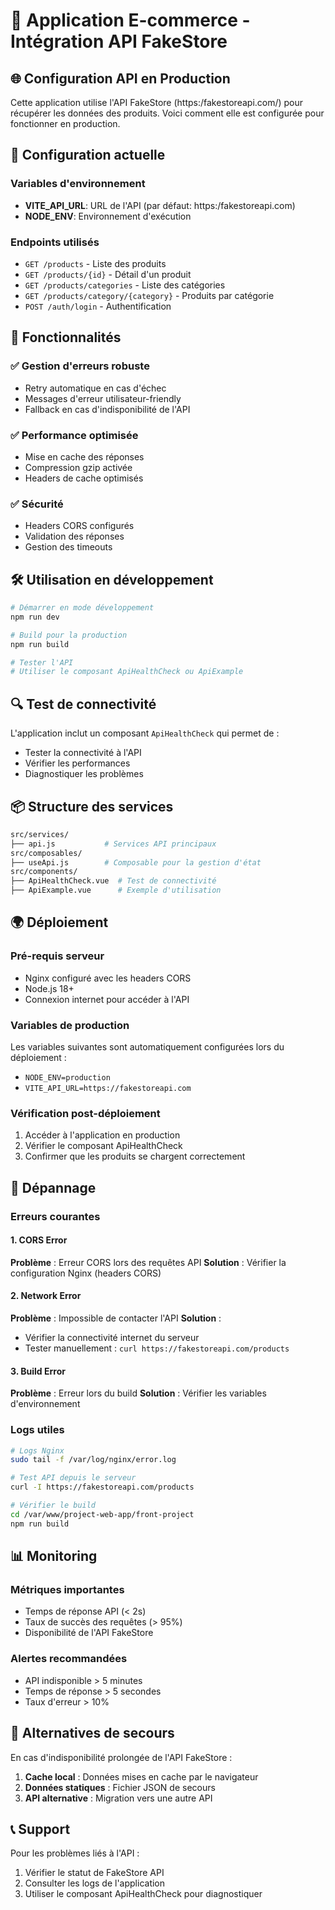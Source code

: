 # 🛒 Application E-commerce - Intégration API FakeStore

## 🌐 Configuration API en Production

Cette application utilise l'API FakeStore (https:/fakestoreapi.com/) pour récupérer les données des produits. Voici comment elle est configurée pour fonctionner en production.

## 🔧 Configuration actuelle

### Variables d'environnement

- **VITE_API_URL**: URL de l'API (par défaut: https:/fakestoreapi.com)
- **NODE_ENV**: Environnement d'exécution

### Endpoints utilisés

- `GET /products` - Liste des produits
- `GET /products/{id}` - Détail d'un produit
- `GET /products/categories` - Liste des catégories
- `GET /products/category/{category}` - Produits par catégorie
- `POST /auth/login` - Authentification

## 🚀 Fonctionnalités

### ✅ Gestion d'erreurs robuste

- Retry automatique en cas d'échec
- Messages d'erreur utilisateur-friendly
- Fallback en cas d'indisponibilité de l'API

### ✅ Performance optimisée

- Mise en cache des réponses
- Compression gzip activée
- Headers de cache optimisés

### ✅ Sécurité

- Headers CORS configurés
- Validation des réponses
- Gestion des timeouts

## 🛠️ Utilisation en développement

```bash
# Démarrer en mode développement
npm run dev

# Build pour la production
npm run build

# Tester l'API
# Utiliser le composant ApiHealthCheck ou ApiExample
```

## 🔍 Test de connectivité

L'application inclut un composant `ApiHealthCheck` qui permet de :

- Tester la connectivité à l'API
- Vérifier les performances
- Diagnostiquer les problèmes

## 📦 Structure des services

``` bash
src/services/
├── api.js           # Services API principaux
src/composables/
├── useApi.js        # Composable pour la gestion d'état
src/components/
├── ApiHealthCheck.vue  # Test de connectivité
├── ApiExample.vue      # Exemple d'utilisation
```

## 🌍 Déploiement

### Pré-requis serveur

- Nginx configuré avec les headers CORS
- Node.js 18+
- Connexion internet pour accéder à l'API

### Variables de production

Les variables suivantes sont automatiquement configurées lors du déploiement :

- `NODE_ENV=production`
- `VITE_API_URL=https://fakestoreapi.com`

### Vérification post-déploiement

1. Accéder à l'application en production
2. Vérifier le composant ApiHealthCheck
3. Confirmer que les produits se chargent correctement

## 🐛 Dépannage

### Erreurs courantes

#### 1. CORS Error

**Problème** : Erreur CORS lors des requêtes API
**Solution** : Vérifier la configuration Nginx (headers CORS)

#### 2. Network Error

**Problème** : Impossible de contacter l'API
**Solution** :

- Vérifier la connectivité internet du serveur
- Tester manuellement : `curl https://fakestoreapi.com/products`

#### 3. Build Error

**Problème** : Erreur lors du build
**Solution** : Vérifier les variables d'environnement

### Logs utiles

```bash
# Logs Nginx
sudo tail -f /var/log/nginx/error.log

# Test API depuis le serveur
curl -I https://fakestoreapi.com/products

# Vérifier le build
cd /var/www/project-web-app/front-project
npm run build
```

## 📊 Monitoring

### Métriques importantes

- Temps de réponse API (< 2s)
- Taux de succès des requêtes (> 95%)
- Disponibilité de l'API FakeStore

### Alertes recommandées

- API indisponible > 5 minutes
- Temps de réponse > 5 secondes
- Taux d'erreur > 10%

## 🔄 Alternatives de secours

En cas d'indisponibilité prolongée de l'API FakeStore :

1. **Cache local** : Données mises en cache par le navigateur
2. **Données statiques** : Fichier JSON de secours
3. **API alternative** : Migration vers une autre API

## 📞 Support

Pour les problèmes liés à l'API :

1. Vérifier le statut de FakeStore API
2. Consulter les logs de l'application
3. Utiliser le composant ApiHealthCheck pour diagnostiquer
